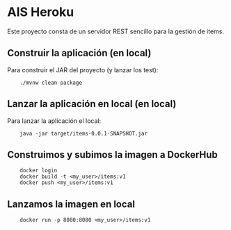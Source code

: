 # AIS  Heroku

Este proyecto consta de un servidor REST sencillo para la gestión de items.

## Construir la aplicación (en local)

Para construir el JAR del proyecto (y lanzar los test):

```
    ./mvnw clean package
```

## Lanzar la aplicación en local (en local)

Para lanzar la aplicación el local:

```
    java -jar target/items-0.0.1-SNAPSHOT.jar 
```

## Construimos y subimos la imagen a DockerHub

```
    docker login
    docker build -t <my_user>/items:v1
    docker push <my_user>/items:v1
```

## Lanzamos la imagen en local

```
    docker run -p 8080:8080 <my_user>/items:v1
```

